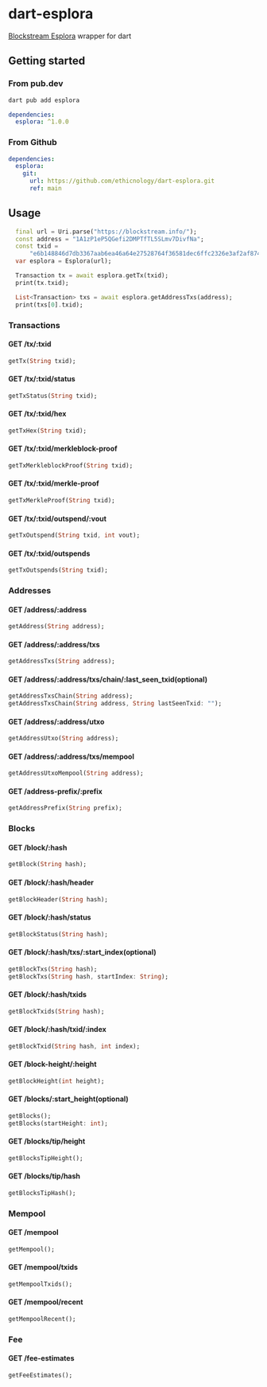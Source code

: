 # dart-esplora 
[Blockstream Esplora](https://github.com/Blockstream/esplora) wrapper for dart

## Getting started
### From pub.dev
```sh
dart pub add esplora
```

```yaml
dependencies: 
  esplora: ^1.0.0
```

### From Github
```yaml
dependencies:
  esplora:
    git:
      url: https://github.com/ethicnology/dart-esplora.git
      ref: main
```

## Usage
```dart
  final url = Uri.parse("https://blockstream.info/");
  const address = "1A1zP1eP5QGefi2DMPTfTL5SLmv7DivfNa";
  const txid =
      "e6b148846d7db3367aab6ea46a64e27528764f36581dec6ffc2326e3af2af874";
  var esplora = Esplora(url);

  Transaction tx = await esplora.getTx(txid);
  print(tx.txid);

  List<Transaction> txs = await esplora.getAddressTxs(address);
  print(txs[0].txid);
```

### Transactions
#### GET /tx/:txid
```dart
getTx(String txid);
```

#### GET /tx/:txid/status
```dart
getTxStatus(String txid);
```

#### GET /tx/:txid/hex
```dart
getTxHex(String txid);
```

#### GET /tx/:txid/merkleblock-proof
```dart
getTxMerkleblockProof(String txid);
```

#### GET /tx/:txid/merkle-proof
```dart
getTxMerkleProof(String txid);
```

#### GET /tx/:txid/outspend/:vout
```dart
getTxOutspend(String txid, int vout);
```

#### GET /tx/:txid/outspends
```dart
getTxOutspends(String txid);
```

### Addresses
#### GET /address/:address
```dart
getAddress(String address);
```

#### GET /address/:address/txs
```dart
getAddressTxs(String address);
```

#### GET /address/:address/txs/chain/:last_seen_txid(optional)
```dart
getAddressTxsChain(String address);
getAddressTxsChain(String address, String lastSeenTxid: "");
```

#### GET /address/:address/utxo
```dart
getAddressUtxo(String address);
```

#### GET /address/:address/txs/mempool
```dart
getAddressUtxoMempool(String address);
```

#### GET /address-prefix/:prefix
```dart
getAddressPrefix(String prefix);
```

### Blocks
#### GET /block/:hash
```dart
getBlock(String hash);
```

#### GET /block/:hash/header
```dart
getBlockHeader(String hash);
```

#### GET /block/:hash/status
```dart
getBlockStatus(String hash);
```

#### GET /block/:hash/txs/:start_index(optional)
```dart
getBlockTxs(String hash);
getBlockTxs(String hash, startIndex: String);
```

#### GET /block/:hash/txids
```dart
getBlockTxids(String hash);
```

#### GET /block/:hash/txid/:index
```dart
getBlockTxid(String hash, int index);
```

#### GET /block-height/:height
```dart
getBlockHeight(int height);
```

#### GET /blocks/:start_height(optional)
```dart
getBlocks();
getBlocks(startHeight: int);
```

#### GET /blocks/tip/height
```dart
getBlocksTipHeight();
```

#### GET /blocks/tip/hash
```dart
getBlocksTipHash();
```

### Mempool
#### GET /mempool
```dart
getMempool();
```

#### GET /mempool/txids
```dart
getMempoolTxids();
```

#### GET /mempool/recent
```dart
getMempoolRecent();
```

### Fee 
#### GET /fee-estimates
```dart
getFeeEstimates();
```